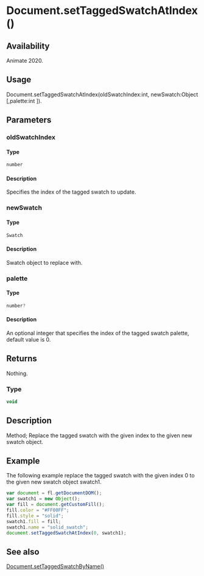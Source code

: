 # Document.setTaggedSwatchAtIndex()

## Availability

Animate 2020.

## Usage

Document.setTaggedSwatchAtIndex(oldSwatchIndex:int, newSwatch:Object [,palette:int ]).

## Parameters

### **oldSwatchIndex**

#### Type

```typescript
number
```

#### Description

Specifies the index of the tagged swatch to update.

### **newSwatch**

#### Type

```typescript
Swatch
```

#### Description

Swatch object to replace with.

### **palette**

#### Type

```typescript
number?
```

#### Description

An optional integer that specifies the index of the tagged swatch palette, default value is 0.

## Returns

Nothing.

### Type

```typescript
void
```

## Description

Method; Replace the tagged swatch with the given index to the given new swatch object.

## Example

The following example replace the tagged swatch with the given index 0 to the given new swatch object swatch1.

```javascript
var document = fl.getDocumentDOM();
var swatch1 = new Object();
var fill = document.getCustomFill();
fill.color = "#FF00FF";
fill.style = "solid";
swatch1.fill = fill;
swatch1.name = "solid_swatch";
document.setTaggedSwatchAtIndex(0, swatch1);
```

## See also

[Document.setTaggedSwatchByName()](../Document_object/Document6068.md)
